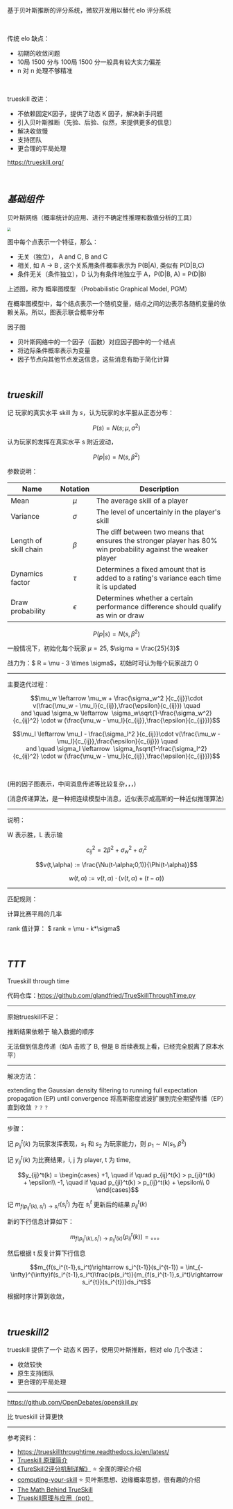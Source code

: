 

基于贝叶斯推断的评分系统，微软开发用以替代 elo 评分系统

</br>

传统 elo 缺点：
- 初期的收敛问题
- 10局 1500 分与 100局 1500 分一般具有较大实力偏差
- n 对 n 处理不够精准

</br>

trueskill 改进：
- 不依赖固定K因子，提供了动态 K 因子，解决新手问题
- 引入贝叶斯推断（先验、后验、似然，来提供更多的信息）
- 解决收敛慢
- 支持团队
- 更合理的平局处理



https://trueskill.org/


</br>

## _基础组件_


贝叶斯网络（概率统计的应用、进行不确定性推理和数值分析的工具）

<img src="https://img-1301102143.cos.ap-beijing.myqcloud.com/20231016223754.png" style="zoom:50%">

图中每个点表示一个特征，那么：
- 无关（独立）， A and C, B and C
- 相关, 如 A -> B , 这个关系用条件概率表示为 P(B|A), 类似有 P(D|B,C)
- 条件无关（条件独立），D 认为有条件地独立于 A，P(D|B, A) = P(D|B)

上述图，称为 概率图模型 （Probabilistic Graphical Model, PGM）

在概率图模型中，每个结点表示一个随机变量，结点之间的边表示各随机变量的依赖关系。所以，图表示联合概率分布






因子图

- 贝叶斯网络中的一个因子（函数）对应因子图中的一个结点
- 将边际条件概率表示为变量
- 因子节点向其他节点发送信息，这些消息有助于简化计算







</br>

## _trueskill_

记 玩家的真实水平 skill 为 $s$，认为玩家的水平服从正态分布：

$$P(s) = N(s; \mu, \sigma^2)$$



认为玩家的发挥在真实水平 s 附近波动，

$$P(p|s) = N(s, \beta ^2)$$



参数说明：

| Name                  |  Notation  | Description                                                                                                   |
| --------------------- | :--------: | ------------------------------------------------------------------------------------------------------------- |
| Mean                  |   $\mu$    | The average skill of a player                                                                                 |
| Variance              |  $\sigma$  | The level of uncertainly in the player's skill                                                                |
| Length of skill chain |  $\beta$   | The diff between two means that ensures the stronger player has 80% win probability against the weaker player |
| Dynamics factor       |   $\tau$   | Determines a fixed amount that is added to a rating's variance each time it is updated                        |
| Draw probability      | $\epsilon$ | Determines whether a certain performance difference  should qualify as win or draw                            |


$$P(p|s) = N(s, \beta ^2)$$


一般情况下，初始化每个玩家 $\mu = 25$, $\sigma = \frac{25}{3}$


战力为：$ R = \mu - 3 \times \sigma$，初始时可认为每个玩家战力 0

----------



主要迭代过程：

$$\mu_w \leftarrow \mu_w + \frac{\sigma_w^2 }{c_{ij}}\cdot v(\frac{\mu_w - \mu_l}{c_{ij}},\frac{\epsilon}{c_{ij}}) \quad and \quad \sigma_w \leftarrow  \sigma_w\sqrt{1-\frac{\sigma_w^2}{c_{ij}^2} \cdot w (\frac{\mu_w - \mu_l}{c_{ij}},\frac{\epsilon}{c_{ij}})}$$

$$\mu_l \leftarrow \mu_l - \frac{\sigma_l^2 }{c_{ij}}\cdot v(\frac{\mu_w - \mu_l}{c_{ij}},\frac{\epsilon}{c_{ij}}) \quad and \quad \sigma_l \leftarrow  \sigma_l\sqrt{1-\frac{\sigma_l^2}{c_{ij}^2} \cdot w (\frac{\mu_w - \mu_l}{c_{ij}},\frac{\epsilon}{c_{ij}})}$$

</br>

(用的因子图表示，中间消息传递等比较复杂，，，)

(消息传递算法，是一种把连续模型中消息，近似表示成高斯的一种近似推理算法)



----------

说明：

W 表示胜，L 表示输

$$c_{ij}^2 = 2\beta^2 + \sigma_w^2 + \sigma_l^2$$

$$v(t,\alpha) := \frac{\Nu(t-\alpha;0,1)}{\Phi(t-\alpha)}$$

$$w(t, \alpha) := v(t, \alpha)\cdot (v(t, \alpha) + (t-\alpha))$$


-----

匹配规则：

计算比赛平局的几率

rank 值计算： $ rank = \mu - k*\sigma$



</br>

## _TTT_

Trueskill through time

代码仓库：https://github.com/glandfried/TrueSkillThroughTime.py

----------

原始trueskill不足：

推断结果依赖于 输入数据的顺序

无法做到信息传递（如A 击败了 B,  但是 B 后续表现上看，已经完全脱离了原本水平）


---------

解决方法：

extending the Gaussian density filtering to running full expectation propagation (EP) until convergence 
将高斯密度滤波扩展到完全期望传播（EP）直到收敛   `？？？`

---------

步骤：

记 $ p_{ij}^t(k)$ 为玩家发挥表现，$s_1$ 和 $s_2$ 为玩家能力，则 $p_1 \sim N(s_1, \beta^2)$

记 $y_{ij}^t(k)$ 为比赛结果，i, j 为 player, t 为 time,


$$y_{ij}^t(k) = \begin{cases}
+1, \quad if \quad p_{ij}^t(k) > p_{ji}^t(k) + \epsilon\\
-1, \quad if \quad p_{ji}^t(k) > p_{ij}^t(k) + \epsilon\\
0
 \end{cases}$$

记 $m_{f(p_{ij}^t(k), s_i^t) \rightarrow s_i^t} (s_i^t)$ 为在 $s_i^t$ 更新后的结果 $p_{ij}^t(k)$

新的下行信息计算如下：

$$m_{f(p_{ij}^t(k), s_i^t) \rightarrow p_{ij}^t(k)}(p_{ij}^t(k)) = 。。。$$

然后根据 t 反复计算下行信息

$$m_{f(s_i^{t-1},s_i^t)\rightarrow s_i^{t-1}}(s_i^{t-1}) = \int_{-\infty}^{\infty}f(s_i^{t-1},s_i^t)\frac{p(s_i^t)}{m_{f(s_i^{t-1},s_i^t)\rightarrow s_i^{t}}(s_i^{t})}ds_i^t$$

根据时序计算到收敛，


</br>

## _trueskill2_

trueskill 提供了一个 动态 K 因子，使用贝叶斯推断，相对 elo 几个改进：
- 收敛较快
- 原生支持团队
- 更合理的平局处理


----------

https://github.com/OpenDebates/openskill.py

比 trueskill 计算更快



----------

参考资料：
- https://trueskillthroughtime.readthedocs.io/en/latest/
- [Trueskill 原理简介](https://zhuanlan.zhihu.com/p/48737998)
- [《TureSkill2评分机制详解》](https://zhuanlan.zhihu.com/p/568689092) ⭐️ 全面的理论介绍
- [computing-your-skill](https://www.moserware.com/2010/03/computing-your-skill.html) ⭐️ 贝叶斯思想、边缘概率思想，很有趣的介绍
- [The Math Behind TrueSkill](https://www.moserware.com/assets/computing-your-skill/The%20Math%20Behind%20TrueSkill.pdf)
- [Trueskill原理与应用（ppt）](https://zhuanlan.zhihu.com/p/560942120)
